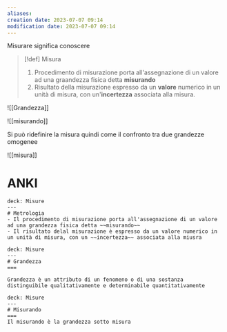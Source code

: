 ```yaml
---
aliases: 
creation date: 2023-07-07 09:14
modification date: 2023-07-07 09:14
---
```

Misurare significa conoscere

>[!def] Misura
>1. Procedimento di misurazione porta all'assegnazione di un valore ad una graandezza fisica detta **misurando**
>2. Risultato della misurazione espresso da un **valore** numerico in un unità di misura, con un'**incertezza** associata alla misura.


![[Grandezza]]

![[misurando]]

Si può ridefinire la misura quindi come il confronto tra due grandezze omogenee

![[misura]]


# ANKI

```anki
deck: Misure
---
# Metrologia
- Il procedimento di misurazione porta all'assegnazione di un valore ad una grandezza fisica detta ~~misurando~~
- Il risultato delal misurazione è espresso da un valore numerico in un unità di misura, con un ~~incertezza~~ associata alla miusra
```

```anki
deck: Misure
---
# Grandezza
===

Grandezza è un attributo di un fenomeno o di una sostanza distinguibile qualitativamente e determinabile quantitativamente
```


```anki
deck: Misure
---
# Misurando
===
Il misurando è la grandezza sotto misura
```
